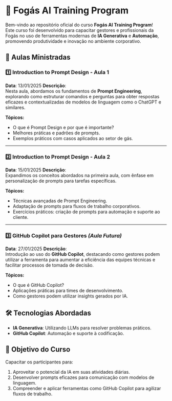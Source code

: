 # 🚀 Fogás AI Training Program  

Bem-vindo ao repositório oficial do curso **Fogás AI Training Program**!  
Este curso foi desenvolvido para capacitar gestores e profissionais da Fogás no uso de ferramentas modernas de **IA Generativa** e **Automação**, promovendo produtividade e inovação no ambiente corporativo.  

## 📘 Aulas Ministradas  

### 1️⃣ **Introduction to Prompt Design - Aula 1**  
**Data**: 13/01/2025 
**Descrição**:  
Nesta aula, abordamos os fundamentos de **Prompt Engineering**, explorando como estruturar comandos e perguntas para obter respostas eficazes e contextualizadas de modelos de linguagem como o ChatGPT e similares.  

**Tópicos:**  
- O que é Prompt Design e por que é importante?  
- Melhores práticas e padrões de prompts.  
- Exemplos práticos com casos aplicados ao setor de gás.  

---

### 2️⃣ **Introduction to Prompt Design - Aula 2**  
**Data**: 15/01/2025
**Descrição**:  
Expandimos os conceitos abordados na primeira aula, com ênfase em personalização de prompts para tarefas específicas.  

**Tópicos:**  
- Técnicas avançadas de Prompt Engineering.  
- Adaptação de prompts para fluxos de trabalho corporativos.  
- Exercícios práticos: criação de prompts para automação e suporte ao cliente.  

---

### 3️⃣ **GitHub Copilot para Gestores** *(Aula Futura)*  
**Data**: 27/01/2025
**Descrição**:  
Introdução ao uso do **GitHub Copilot**, destacando como gestores podem utilizar a ferramenta para aumentar a eficiência das equipes técnicas e facilitar processos de tomada de decisão.  

**Tópicos:**  
- O que é GitHub Copilot?  
- Aplicações práticas para times de desenvolvimento.  
- Como gestores podem utilizar insights gerados por IA.  

## 🛠️ Tecnologias Abordadas  
- **IA Generativa**: Utilizando LLMs para resolver problemas práticos.  
- **GitHub Copilot**: Automação e suporte à codificação.  

## 🎯 Objetivo do Curso  
Capacitar os participantes para:  
1. Aproveitar o potencial da IA em suas atividades diárias.  
2. Desenvolver prompts eficazes para comunicação com modelos de linguagem.  
3. Compreender e aplicar ferramentas como GitHub Copilot para agilizar fluxos de trabalho.  
